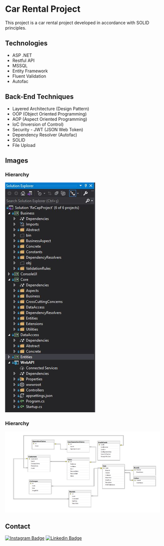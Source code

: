 # Car Rental Project

This project is a car rental project developed in accordance with SOLID principles.

## Technologies

+ ASP .NET
+ Restful API
+ MSSQL
+ Entity Framework
+ Fluent Validation
+ Autofac

## Back-End Techniques

+ Layered Architecture (Design Pattern)
+ OOP (Object Oriented Programming)
+ AOP (Aspect Oriented Programming)
+ IoC (Inversion of Control)
+ Security - JWT (JSON Web Token)
+ Dependency Resolver (Autofac)
+ SOLID
+ File Upload

## Images

### Hierarchy

![Hierarchy](https://github.com/snankara/ReCapProject/blob/master/ImagesForGitHub/Hierarchy.JPG)

### Hierarchy

![Database](https://github.com/snankara/ReCapProject/blob/master/ImagesForGitHub/CarRental-Database.JPG)



## Contact

[![Instagram Badge](https://img.shields.io/badge/-Instagram-C13584?style=flat-quare&labelColor=C13584&logo=instagram&logoColor=white&link=link)](https://www.instagram.com/snankara_/)
[![Linkedin Badge](https://img.shields.io/badge/LinkedIn-0077B5?style=flat-quare&logo=linkedin&logoColor=white&link=link)](https://www.linkedin.com/in/snankara/)

